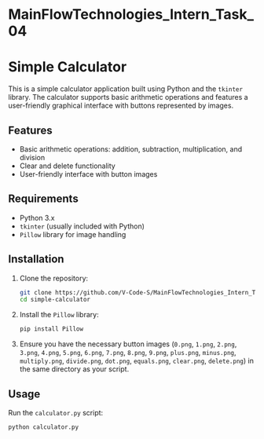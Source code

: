 # MainFlowTechnologies_Intern_Task_04

# Simple Calculator

This is a simple calculator application built using Python and the `tkinter` library. The calculator supports basic arithmetic operations and features a user-friendly graphical interface with buttons represented by images.

## Features

- Basic arithmetic operations: addition, subtraction, multiplication, and division
- Clear and delete functionality
- User-friendly interface with button images

## Requirements

- Python 3.x
- `tkinter` (usually included with Python)
- `Pillow` library for image handling

## Installation

1. Clone the repository:
    ```bash
    git clone https://github.com/V-Code-S/MainFlowTechnologies_Intern_TSak_04.git
    cd simple-calculator
    ```

2. Install the `Pillow` library:
    ```bash
    pip install Pillow
    ```

3. Ensure you have the necessary button images (`0.png`, `1.png`, `2.png`, `3.png`, `4.png`, `5.png`, `6.png`, `7.png`, `8.png`, `9.png`, `plus.png`, `minus.png`, `multiply.png`, `divide.png`, `dot.png`, `equals.png`, `clear.png`, `delete.png`) in the same directory as your script.

## Usage

Run the `calculator.py` script:

```bash
python calculator.py


